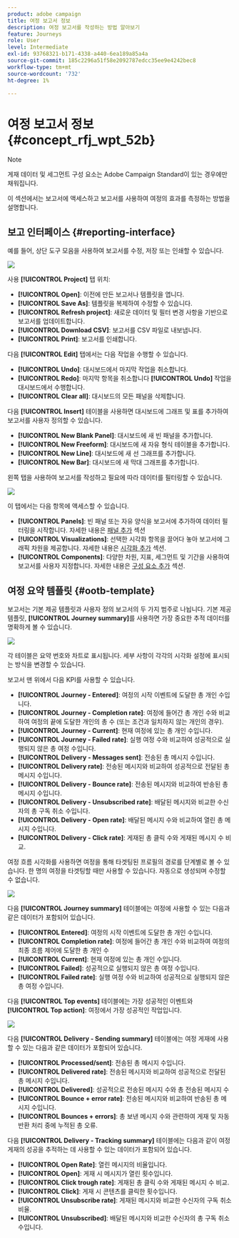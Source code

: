 ```yaml
---
product: adobe campaign
title: 여정 보고서 정보
description: 여정 보고서를 작성하는 방법 알아보기
feature: Journeys
role: User
level: Intermediate
exl-id: 93768321-b171-4338-a440-6ea189a85a4a
source-git-commit: 185c2296a51f58e2092787edcc35ee9e4242bec8
workflow-type: tm+mt
source-wordcount: '732'
ht-degree: 1%

---
```


# 여정 보고서 정보 {#concept_rfj_wpt_52b}

>[!NOTE]
>
>게재 데이터 및 세그먼트 구성 요소는 Adobe Campaign Standard이 있는 경우에만 채워집니다.

이 섹션에서는 보고서에 액세스하고 보고서를 사용하여 여정의 효과를 측정하는 방법을 설명합니다.

## 보고 인터페이스 {#reporting-interface}

예를 들어, 상단 도구 모음을 사용하여 보고서를 수정, 저장 또는 인쇄할 수 있습니다.

![](../assets/dynamic_report_toolbar.png)

사용 **[!UICONTROL Project]** 탭 위치:

* **[!UICONTROL Open]**: 이전에 만든 보고서나 템플릿을 엽니다.
* **[!UICONTROL Save As]**: 템플릿을 복제하여 수정할 수 있습니다.
* **[!UICONTROL Refresh project]**: 새로운 데이터 및 필터 변경 사항을 기반으로 보고서를 업데이트합니다.
* **[!UICONTROL Download CSV]**: 보고서를 CSV 파일로 내보냅니다.
* **[!UICONTROL Print]**: 보고서를 인쇄합니다.

다음 **[!UICONTROL Edit]** 탭에서는 다음 작업을 수행할 수 있습니다.

* **[!UICONTROL Undo]**: 대시보드에서 마지막 작업을 취소합니다.
* **[!UICONTROL Redo]**: 마지막 항목을 취소합니다 **[!UICONTROL Undo]** 작업을 대시보드에서 수행합니다.
* **[!UICONTROL Clear all]**: 대시보드의 모든 패널을 삭제합니다.

다음 **[!UICONTROL Insert]** 테이블을 사용하면 대시보드에 그래프 및 표를 추가하여 보고서를 사용자 정의할 수 있습니다.

* **[!UICONTROL New Blank Panel]**: 대시보드에 새 빈 패널을 추가합니다.
* **[!UICONTROL New Freeform]**: 대시보드에 새 자유 형식 테이블을 추가합니다.
* **[!UICONTROL New Line]**: 대시보드에 새 선 그래프를 추가합니다.
* **[!UICONTROL New Bar]**: 대시보드에 새 막대 그래프를 추가합니다.

왼쪽 탭을 사용하여 보고서를 작성하고 필요에 따라 데이터를 필터링할 수 있습니다.

![](../assets/dynamic_report_interface.png)

이 탭에서는 다음 항목에 액세스할 수 있습니다.

* **[!UICONTROL Panels]**: 빈 패널 또는 자유 양식을 보고서에 추가하여 데이터 필터링을 시작합니다. 자세한 내용은 [패널 추가](../reporting/creating-your-journey-reports.md#adding-panels) 섹션
* **[!UICONTROL Visualizations]**: 선택한 시각화 항목을 끌어다 놓아 보고서에 그래픽 차원을 제공합니다. 자세한 내용은 [시각화 추가](../reporting/creating-your-journey-reports.md#adding-visualizations) 섹션.
* **[!UICONTROL Components]**: 다양한 차원, 지표, 세그먼트 및 기간을 사용하여 보고서를 사용자 지정합니다. 자세한 내용은 [구성 요소 추가](../reporting/creating-your-journey-reports.md#adding-components) 섹션.

## 여정 요약 템플릿 {#ootb-template}

보고서는 기본 제공 템플릿과 사용자 정의 보고서의 두 가지 범주로 나뉩니다.
기본 제공 템플릿, **[!UICONTROL Journey summary]**&#x200B;를 사용하면 가장 중요한 추적 데이터를 명확하게 볼 수 있습니다.

![](../assets/dynamic_report_journey_8.png)

각 테이블은 요약 번호와 차트로 표시됩니다. 세부 사항이 각각의 시각화 설정에 표시되는 방식을 변경할 수 있습니다.

보고서 맨 위에서 다음 KPI를 사용할 수 있습니다.

* **[!UICONTROL Journey - Entered]**: 여정의 시작 이벤트에 도달한 총 개인 수입니다.
* **[!UICONTROL Journey - Completion rate]**: 여정에 들어간 총 개인 수와 비교하여 여정의 끝에 도달한 개인의 총 수 (또는 조건과 일치하지 않는 개인의 경우).
* **[!UICONTROL Journey - Current]**: 현재 여정에 있는 총 개인 수입니다.
* **[!UICONTROL Journey - Failed rate]**: 실행 여정 수와 비교하여 성공적으로 실행되지 않은 총 여정 수입니다.
* **[!UICONTROL Delivery - Messages sent]**: 전송된 총 메시지 수입니다.
* **[!UICONTROL Delivery rate]**: 전송된 메시지와 비교하여 성공적으로 전달된 총 메시지 수입니다.
* **[!UICONTROL Delivery - Bounce rate]**: 전송된 메시지와 비교하여 반송된 총 메시지 수입니다.
* **[!UICONTROL Delivery - Unsubscribed rate]**: 배달된 메시지와 비교한 수신자의 총 구독 취소 수입니다.
* **[!UICONTROL Delivery - Open rate]**: 배달된 메시지 수와 비교하여 열린 총 메시지 수입니다.
* **[!UICONTROL Delivery - Click rate]**: 게재된 총 클릭 수와 게재된 메시지 수 비교.

여정 흐름 시각화를 사용하면 여정을 통해 타겟팅된 프로필의 경로를 단계별로 볼 수 있습니다. 한 명의 여정을 타겟팅할 때만 사용할 수 있습니다. 자동으로 생성되며 수정할 수 없습니다.

![](../assets/dynamic_report_journey_10.png)

다음 **[!UICONTROL Journey summary]** 테이블에는 여정에 사용할 수 있는 다음과 같은 데이터가 포함되어 있습니다.

* **[!UICONTROL Entered]**: 여정의 시작 이벤트에 도달한 총 개인 수입니다.
* **[!UICONTROL Completion rate]**: 여정에 들어간 총 개인 수와 비교하여 여정의 최종 흐름 제어에 도달한 총 개인 수
* **[!UICONTROL Current]**: 현재 여정에 있는 총 개인 수입니다.
* **[!UICONTROL Failed]**: 성공적으로 실행되지 않은 총 여정 수입니다.
* **[!UICONTROL Failed rate]**: 실행 여정 수와 비교하여 성공적으로 실행되지 않은 총 여정 수입니다.

다음 **[!UICONTROL Top events]** 테이블에는 가장 성공적인 이벤트와 **[!UICONTROL Top action]**: 여정에서 가장 성공적인 작업입니다.

![](../assets/dynamic_report_journey_11.png)

다음 **[!UICONTROL Delivery - Sending summary]** 테이블에는 여정 게재에 사용할 수 있는 다음과 같은 데이터가 포함되어 있습니다.

* **[!UICONTROL Processed/sent]**: 전송된 총 메시지 수입니다.
* **[!UICONTROL Delivered rate]**: 전송된 메시지와 비교하여 성공적으로 전달된 총 메시지 수입니다.
* **[!UICONTROL Delivered]**: 성공적으로 전송된 메시지 수와 총 전송된 메시지 수
* **[!UICONTROL Bounce + error rate]**: 전송된 메시지와 비교하여 반송된 총 메시지 수입니다.
* **[!UICONTROL Bounces + errors]**: 총 보낸 메시지 수와 관련하여 게재 및 자동 반환 처리 중에 누적된 총 오류.

다음 **[!UICONTROL Delivery - Tracking summary]** 테이블에는 다음과 같이 여정 게재의 성공을 추적하는 데 사용할 수 있는 데이터가 포함되어 있습니다.

* **[!UICONTROL Open Rate]**: 열린 메시지의 비율입니다.
* **[!UICONTROL Open]**: 게재 시 메시지가 열린 횟수입니다.
* **[!UICONTROL Click trough rate]**: 게재된 총 클릭 수와 게재된 메시지 수 비교.
* **[!UICONTROL Click]**: 게재 시 콘텐츠를 클릭한 횟수입니다.
* **[!UICONTROL Unsubscribe rate]**: 게재된 메시지와 비교한 수신자의 구독 취소 비율.
* **[!UICONTROL Unsubscribed]**: 배달된 메시지와 비교한 수신자의 총 구독 취소 수입니다.
